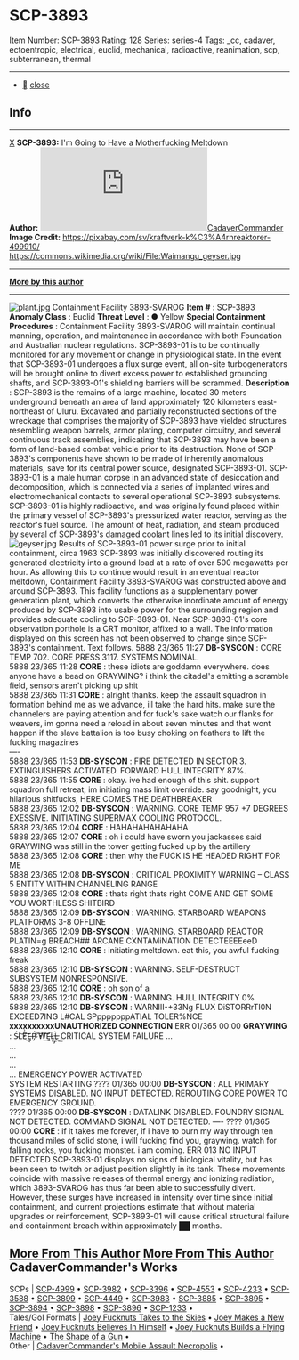 # SCP-3893
Item Number: SCP-3893
Rating: 128
Series: series-4
Tags: _cc, cadaver, ectoentropic, electrical, euclid, mechanical, radioactive, reanimation, scp, subterranean, thermal

---

  * [](javascript:;)
[close](javascript:;)
## Info
* * *
[X](javascript:;)
**SCP-3893:** I'm Going to Have a Motherfucking Meltdown  
**Author:** [![CadaverCommander](https://www.wikidot.com/avatar.php?userid=3187823&amp;size=small&amp;timestamp=1717717962)](http://www.wikidot.com/user:info/cadavercommander)[CadaverCommander](http://www.wikidot.com/user:info/cadavercommander)  
**Image Credit:** <https://pixabay.com/sv/kraftverk-k%C3%A4rnreaktorer-499910/>  
<https://commons.wikimedia.org/wiki/File:Waimangu_geyser.jpg>
* * *
**[More by this author](http://www.scp-wiki.net/cadavercommander)**
* * *

![plant.jpg](https://scp-wiki.wdfiles.com/local--files/scp-3893/plant.jpg)
Containment Facility 3893-SVAROG
**Item #** : SCP-3893
**Anomaly Class** : Euclid
**Threat Level** : ● Yellow
**Special Containment Procedures** : Containment Facility 3893-SVAROG will maintain continual manning, operation, and maintenance in accordance with both Foundation and Australian nuclear regulations.
SCP-3893-01 is to be continually monitored for any movement or change in physiological state. In the event that SCP-3893-01 undergoes a flux surge event, all on-site turbogenerators will be brought online to divert excess power to established grounding shafts, and SCP-3893-01's shielding barriers will be scrammed.
**Description** : SCP-3893 is the remains of a large machine, located 30 meters underground beneath an area of land approximately 120 kilometers east-northeast of Uluru.
Excavated and partially reconstructed sections of the wreckage that comprises the majority of SCP-3893 have yielded structures resembling weapon barrels, armor plating, computer circuitry, and several continuous track assemblies, indicating that SCP-3893 may have been a form of land-based combat vehicle prior to its destruction. None of SCP-3893's components have shown to be made of inherently anomalous materials, save for its central power source, designated SCP-3893-01.
SCP-3893-01 is a male human corpse in an advanced state of desiccation and decomposition, which is connected via a series of implanted wires and electromechanical contacts to several operational SCP-3893 subsystems. SCP-3893-01 is highly radioactive, and was originally found placed within the primary vessel of SCP-3893's pressurized water reactor, serving as the reactor's fuel source. The amount of heat, radiation, and steam produced by several of SCP-3893's damaged coolant lines led to its initial discovery.
![geyser.jpg](https://scp-wiki.wdfiles.com/local--files/scp-3893/geyser.jpg)
Results of SCP-3893-01 power surge prior to initial containment, circa 1963
SCP-3893 was initially discovered routing its generated electricity into a ground load at a rate of over 500 megawatts per hour. As allowing this to continue would result in an eventual reactor meltdown, Containment Facility 3893-SVAROG was constructed above and around SCP-3893. This facility functions as a supplementary power generation plant, which converts the otherwise inordinate amount of energy produced by SCP-3893 into usable power for the surrounding region and provides adequate cooling to SCP-3893-01.
Near SCP-3893-01's core observation porthole is a CRT monitor, affixed to a wall. The information displayed on this screen has not been observed to change since SCP-3893's containment. Text follows.
5888 23/365 11:27 **DB-SYSCON** : CORE TEMP 702. CORE PRESS 3117. SYSTEMS NOMINAL.  
5888 23/365 11:28 **CORE** : these idiots are goddamn everywhere. does anyone have a bead on GRAYWING? i think the citadel's emitting a scramble field, sensors aren't picking up shit  
5888 23/365 11:31 **CORE** : alright thanks. keep the assault squadron in formation behind me as we advance, ill take the hard hits. make sure the channelers are paying attention and for fuck's sake watch our flanks for weavers, im gonna need a reload in about seven minutes and that wont happen if the slave battalion is too busy choking on feathers to lift the fucking magazines  
—-  
5888 23/365 11:53 **DB-SYSCON** : FIRE DETECTED IN SECTOR 3. EXTINGUISHERS ACTIVATED. FORWARD HULL INTEGRITY 87%.  
5888 23/365 11:55 **CORE** : okay. ive had enough of this shit. support squadron full retreat, im initiating mass limit override. say goodnight, you hilarious shitfucks, HERE COMES THE DEATHBREAKER  
5888 23/365 12:02 **DB-SYSCON** : WARNING. CORE TEMP 957 +7 DEGREES EXESSIVE. INITIATING SUPERMAX COOLING PROTOCOL.  
5888 23/365 12:04 **CORE** : HAHAHAHAHAHAHA  
5888 23/365 12:07 **CORE** : oh i could have sworn you jackasses said GRAYWING was still in the tower getting fucked up by the artillery  
5888 23/365 12:08 **CORE** : then why the FUCK IS HE HEADED RIGHT FOR ME  
5888 23/365 12:08 **DB-SYSCON** : CRITICAL PROXIMITY WARNING – CLASS 5 ENTITY WITHIN CHANNELING RANGE  
5888 23/365 12:08 **CORE** : thats right thats right COME AND GET SOME YOU WORTHLESS SHITBIRD  
5888 23/365 12:09 **DB-SYSCON** : WARNING. STARBOARD WEAPONS PLATFORMS 3-8 OFFLINE  
5888 23/365 12:09 **DB-SYSCON** : WARNING. STARBOARD REACTOR PLATIN=g BREACH## ARCANE CXNTAMiNATION DETECTEEEEeeD  
5888 23/365 12:10 **CORE** : initiating meltdown. eat this, you awful fucking freak  
5888 23/365 12:10 **DB-SYSCON** : WARNING. SELF-DESTRUCT SUBSYSTEM NONRESPONSIVE.  
5888 23/365 12:10 **CORE** : oh son of a  
5888 23/365 12:10 **DB-SYSCON** : WARNING. HULL INTEGRITY 0%  
5888 23/365 12:10 **DB-SYSCON** : WARNIII-+33Ng FLUX DiSTORRrTI0N EXCEED7ING L#CAL SPpppppppATIAL TOLER%NCE
**xxxxxxxxxxUNAUTHORIZED CONNECTION**
ERR 01/365 00:00 **GRAYWING** : Ś̴L̕͝È̀͜͡͡Ę̶̨Ṕ̴̡ ̸̕̕͠W͢͠͡͡Ę̶͞Ļ͏͟͏̡L̵̶̀͜͟
CRITICAL SYSTEM FAILURE
…  
…  
…  
…  
…
EMERGENCY POWER ACTIVATED  
SYSTEM RESTARTING
???? 01/365 00:00 **DB-SYSCON** : ALL PRIMARY SYSTEMS DISABLED. NO INPUT DETECTED. REROUTING CORE POWER TO EMERGENCY GROUND.  
???? 01/365 00:00 **DB-SYSCON** : DATALINK DISABLED. FOUNDRY SIGNAL NOT DETECTED. COMMAND SIGNAL NOT DETECTED.
—-
???? 01/365 00:00 **CORE** : if it takes me forever, if i have to burn my way through ten thousand miles of solid stone, i will fucking find you, graywing. watch for falling rocks, you fucking monster. i am coming.
ERR 013 NO INPUT DETECTED
SCP-3893-01 displays no signs of biological vitality, but has been seen to twitch or adjust position slightly in its tank. These movements coincide with massive releases of thermal energy and ionizing radiation, which 3893-SVAROG has thus far been able to successfully divert. However, these surges have increased in intensity over time since initial containment, and current projections estimate that without material upgrades or reinforcement, SCP-3893-01 will cause critical structural failure and containment breach within approximately ██ months.
  

[More From This Author](javascript:;)
[More From This Author](javascript:;)
CadaverCommander's Works  
---  
SCPs |  [SCP-4999](/scp-4999) • [SCP-3982](/scp-3982) • [SCP-3396](/scp-3396) • [SCP-4553](/scp-4553) • [SCP-4233](/scp-4233) • [SCP-3588](/scp-3588) • [SCP-3899](/scp-3899) • [SCP-4449](/scp-4449) • [SCP-3983](/scp-3983) • [SCP-3885](/scp-3885) • [SCP-3895](/scp-3895) • [SCP-3894](/scp-3894) • [SCP-3898](/scp-3898) • [SCP-3896](/scp-3896) • [SCP-1233](/scp-1233) •  
Tales/GoI Formats |  [Joey Fucknuts Takes to the Skies](/joey-fucknuts-takes-to-the-skies) • [Joey Makes a New Friend](/joey-makes-a-new-friend) • [Joey Fucknuts Believes In Himself](/joey-fucknuts-believes-in-himself) • [Joey Fucknuts Builds a Flying Machine](/joey-fucknuts-builds-a-flying-machine) • [The Shape of a Gun](/the-shape-of-a-gun) •  
Other |  [CadaverCommander's Mobile Assault Necropolis](/cadavercommander) •  
  